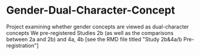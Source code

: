 # Gender-Dual-Character-Concept
Project examining whether gender concepts are viewed as dual-character concepts
We pre-registered Studies 2b (as well as the comparisons between 2a and 2b) and 4a, 4b [see the RMD file titled "Study 2b&4a/b Pre-registration"]
